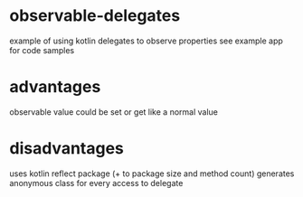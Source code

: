 # observable-delegates
example of using kotlin delegates to observe properties
see example app for code samples

# advantages
observable value could be set or get like a normal value

# disadvantages
uses kotlin reflect package (+ to package size and method count)
generates anonymous class for every access to delegate
